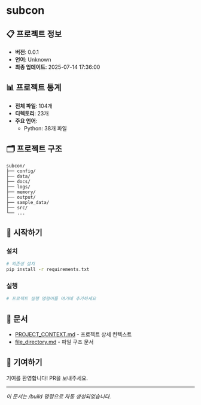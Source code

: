# subcon



## 📋 프로젝트 정보

- **버전**: 0.0.1
- **언어**: Unknown
- **최종 업데이트**: 2025-07-14 17:36:00

## 📊 프로젝트 통계

- **전체 파일**: 104개
- **디렉토리**: 23개
- **주요 언어**:
  - Python: 38개 파일

## 🗂️ 프로젝트 구조

```
subcon/
├── config/
├── data/
├── docs/
├── logs/
├── memory/
├── output/
├── sample_data/
├── src/
└── ...
```

## 🚀 시작하기

### 설치

```bash
# 의존성 설치
pip install -r requirements.txt
```

### 실행

```bash
# 프로젝트 실행 명령어를 여기에 추가하세요
```

## 📖 문서

- [PROJECT_CONTEXT.md](./PROJECT_CONTEXT.md) - 프로젝트 상세 컨텍스트
- [file_directory.md](./file_directory.md) - 파일 구조 문서

## 🤝 기여하기

기여를 환영합니다! PR을 보내주세요.

---
*이 문서는 /build 명령으로 자동 생성되었습니다.*
